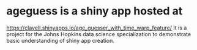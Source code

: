 # ageguess is a shiny app hosted at
https://clavell.shinyapps.io/age_guesser_with_time_warp_feature/
It is a project for the Johns Hopkins data science specialization to demonstrate basic understanding of shiny app creation.
